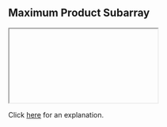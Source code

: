 ##  Maximum Product Subarray 

<iframe></iframe>

Click [here](Explanation.md) for an explanation.

